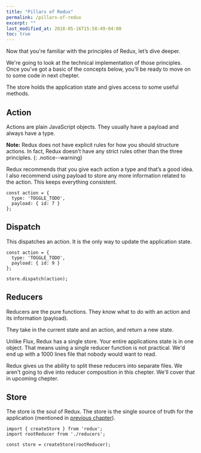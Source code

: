 ```yaml
---
title: "Pillars of Redux"
permalink: /pillars-of-redux
excerpt: ""
last_modified_at: 2018-05-16T15:58:49-04:00
toc: true
---
```


Now that you're familiar with the principles of Redux, let’s dive deeper.

We're going to look at the technical implementation of those principles. Once you've got a basic of the concepts below, you'll be ready to move on to some code in next chepter.

The store holds the application state and gives access to some useful methods.

## Action

Actions are plain JavaScript objects. They usually have a payload and always have a type.

**Note:** Redux does not have explicit rules for how you should structure actions. In fact, Redux doesn’t have any strict rules other than the three principles.
{: .notice--warning}

Redux recommends that you give each action a type and that’s a good idea. I also recommend using payload to store any more information related to the action. This keeps everything consistent.

```
const action = {
  type: 'TOGGLE_TODO',
  payload: { id: 7 }
};
```

## Dispatch

This dispatches an action. It is the only way to update the application state.

```
const action = {
  type: 'TOGGLE_TODO',
  payload: { id: 9 }
};

store.dispatch(action);
```

## Reducers

Reducers are the pure functions. They know what to do with an action and its information (payload).

They take in the current state and an action, and return a new state.

Unlike Flux, Redux has a single store. Your entire applications state is in one object. That means using a single reducer function is not practical. We'd end up with a 1000 lines file that nobody would want to read.

Redux gives us the ability to split these reducers into separate files. We aren't going to dive into reducer composition in this chepter. We'll cover that in upcoming chepter.

## Store

The store is the soul of Redux. The store is the single source of truth for the application (mentioned in [previous chapter](/principles-of-redux)).

```
import { createStore } from 'redux';
import rootReducer from './reducers';

const store = createStore(rootReducer);
```